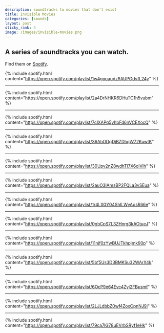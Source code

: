 ```yaml
---
description: soundtracks to movies that don't exist
title: Invisible Movies
categories: [sounds]
layout: post
sticky_rank: 4
image: /images/invisible-movies.png
---
```


## A series of soundtracks you can watch. 

Find them on [Spotify](https://open.spotify.com/user/artofabraxas/playlists).

{% include spotify.html content="https://open.spotify.com/playlist/1w4gpoaudz9AUPGdvfL24y" %}

---

{% include spotify.html content="https://open.spotify.com/playlist/2a4DrNHKR6DHuTC1h5vubm" %}

---

{% include spotify.html content="https://open.spotify.com/playlist/7cIXAPq5yhbFd6nVCEXocQ" %}

---

{% include spotify.html content="https://open.spotify.com/playlist/36AbODgDjBZDhqW72KuwtK" %}

---

{% include spotify.html content="https://open.spotify.com/playlist/30Upv2nZ8wdhTI7X6olVIh" %}

---

{% include spotify.html content="https://open.spotify.com/playlist/2auO3IAmsBP2FQLa3vSEua" %}

---

{% include spotify.html content="https://open.spotify.com/playlist/1r4LXGY04ShILWyAosR66e" %}

---

{% include spotify.html content="https://open.spotify.com/playlist/0gbCpS7L3ZHnrg3kAOtueJ" %}

---

{% include spotify.html content="https://open.spotify.com/playlist/11njf0zYwBUJTkhpjmk90p" %}

---

{% include spotify.html content="https://open.spotify.com/playlist/5bf5Us3D3BMKSu32WArX4k" %}

---

{% include spotify.html content="https://open.spotify.com/playlist/6OcP9e64Evc4Zyj2FBusmf" %}

---

{% include spotify.html content="https://open.spotify.com/playlist/2LJLdbbZ0wf4ZoxCpnNJ9l" %}

---

{% include spotify.html content="https://open.spotify.com/playlist/79ca7lG78uEVrbSRyf1eHk" %}
